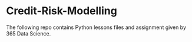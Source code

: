 # Credit-Risk-Modelling

The following repo contains Python lessons files and assignment given by 365 Data Science. 
